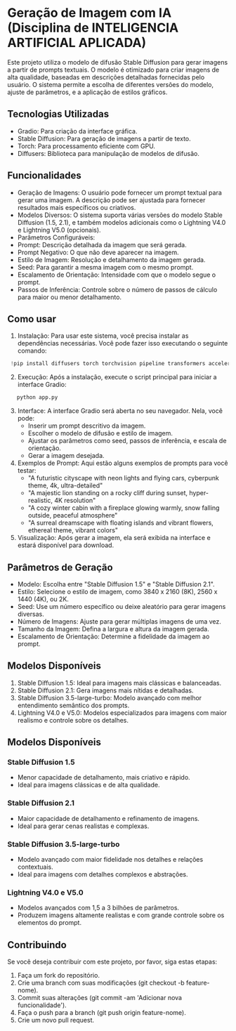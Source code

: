 # Geração de Imagem com IA (Disciplina de INTELIGENCIA ARTIFICIAL APLICADA)
 
Este projeto utiliza o modelo de difusão Stable Diffusion para gerar imagens a partir de prompts textuais. O modelo é otimizado para criar imagens de alta qualidade, baseadas em descrições detalhadas fornecidas pelo usuário. O sistema permite a escolha de diferentes versões do modelo, ajuste de parâmetros, e a aplicação de estilos gráficos.

## Tecnologias Utilizadas

- Gradio: Para criação da interface gráfica.
- Stable Diffusion: Para geração de imagens a partir de texto.
- Torch: Para processamento eficiente com GPU.
- Diffusers: Biblioteca para manipulação de modelos de difusão.

## Funcionalidades

- Geração de Imagens: O usuário pode fornecer um prompt textual para gerar uma imagem. A descrição pode ser ajustada para fornecer resultados mais específicos ou criativos.
- Modelos Diversos: O sistema suporta várias versões do modelo Stable Diffusion (1.5, 2.1), e também modelos adicionais como o Lightning V4.0 e Lightning V5.0 (opcionais).
- Parâmetros Configuráveis:
- Prompt: Descrição detalhada da imagem que será gerada.
- Prompt Negativo: O que não deve aparecer na imagem.
- Estilo de Imagem: Resolução e detalhamento da imagem gerada.
- Seed: Para garantir a mesma imagem com o mesmo prompt.
- Escalamento de Orientação: Intensidade com que o modelo segue o prompt.
- Passos de Inferência: Controle sobre o número de passos de cálculo para maior ou menor detalhamento.

## Como usar 
1. Instalação: Para usar este sistema, você precisa instalar as dependências necessárias. Você pode fazer isso executando o seguinte comando:
 ```python
  !pip install diffusers torch torchvision pipeline transformers accelerate safetensors sentencepiece spaces peft 
  ```
2. Execução: Após a instalação, execute o script principal para iniciar a interface Gradio:
```python
   python app.py
```
3. Interface: A interface Gradio será aberta no seu navegador. Nela, você pode:
   - Inserir um prompt descritivo da imagem.
   - Escolher o modelo de difusão e estilo de imagem.
   - Ajustar os parâmetros como seed, passos de inferência, e escala de orientação.
   - Gerar a imagem desejada.
4. Exemplos de Prompt: Aqui estão alguns exemplos de prompts para você testar:
   - "A futuristic cityscape with neon lights and flying cars, cyberpunk theme, 4k, ultra-detailed"
   - "A majestic lion standing on a rocky cliff during sunset, hyper-realistic, 4K resolution"
   - "A cozy winter cabin with a fireplace glowing warmly, snow falling outside, peaceful atmosphere"
   - "A surreal dreamscape with floating islands and vibrant flowers, ethereal theme, vibrant colors"
5. Visualização: Após gerar a imagem, ela será exibida na interface e estará disponível para download.
## Parâmetros de Geração

- Modelo: Escolha entre "Stable Diffusion 1.5" e "Stable Diffusion 2.1".
- Estilo: Selecione o estilo de imagem, como 3840 x 2160 (8K), 2560 x 1440 (4K), ou 2K.
- Seed: Use um número específico ou deixe aleatório para gerar imagens diversas.
- Número de Imagens: Ajuste para gerar múltiplas imagens de uma vez.
- Tamanho da Imagem: Defina a largura e altura da imagem gerada.
- Escalamento de Orientação: Determine a fidelidade da imagem ao prompt.

## Modelos Disponíveis
1. Stable Diffusion 1.5: Ideal para imagens mais clássicas e balanceadas.
2. Stable Diffusion 2.1: Gera imagens mais nítidas e detalhadas.
3. Stable Diffusion 3.5-large-turbo: Modelo avançado com melhor entendimento semântico dos prompts.
4. Lightning V4.0 e V5.0: Modelos especializados para imagens com maior realismo e controle sobre os detalhes.

## Modelos Disponíveis

### Stable Diffusion 1.5
- Menor capacidade de detalhamento, mais criativo e rápido.
- Ideal para imagens clássicas e de alta qualidade.
### Stable Diffusion 2.1
- Maior capacidade de detalhamento e refinamento de imagens.
- Ideal para gerar cenas realistas e complexas.
### Stable Diffusion 3.5-large-turbo
- Modelo avançado com maior fidelidade nos detalhes e relações contextuais.
- Ideal para imagens com detalhes complexos e abstrações.
### Lightning V4.0 e V5.0
- Modelos avançados com 1,5 a 3 bilhões de parâmetros.
- Produzem imagens altamente realistas e com grande controle sobre os elementos do prompt.

## Contribuindo
Se você deseja contribuir com este projeto, por favor, siga estas etapas:

1. Faça um fork do repositório.
2. Crie uma branch com suas modificações (git checkout -b feature-nome).
3. Commit suas alterações (git commit -am 'Adicionar nova funcionalidade').
4. Faça o push para a branch (git push origin feature-nome).
5. Crie um novo pull request.
